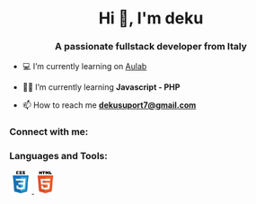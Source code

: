 <h1 align="center">Hi 👋, I'm deku</h1>
<h3 align="center">A passionate fullstack developer from Italy</h3>

- 💻 I’m currently learning on [Aulab](https://aulab.it/)

- 👨‍🎓 I’m currently learning **Javascript - PHP**

- 📫 How to reach me **dekusuport7@gmail.com**

<h3 align="left">Connect with me:</h3>
<p align="left">
</p>

<h3 align="left">Languages and Tools:</h3>
<p align="left"> <a href="https://www.w3schools.com/css/" target="_blank" rel="noreferrer"> <img src="https://raw.githubusercontent.com/devicons/devicon/master/icons/css3/css3-original-wordmark.svg" alt="css3" width="40" height="40"/> </a> <a href="https://www.w3.org/html/" target="_blank" rel="noreferrer"> <img src="https://raw.githubusercontent.com/devicons/devicon/master/icons/html5/html5-original-wordmark.svg" alt="html5" width="40" height="40"/> </a> </p>
